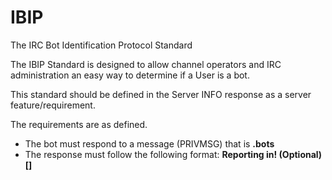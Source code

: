 # IBIP
The IRC Bot Identification Protocol Standard

The IBIP Standard is designed to allow channel operators and IRC administration an easy way to determine if a User is a bot.

This standard should be defined in the Server INFO response as a server feature/requirement.

The requirements are as defined.

* The bot must respond to a message (PRIVMSG) that is **.bots**
* The response must follow the following format: **Reporting in! (Optional)[<Bot Language>] <Additional Information>**
